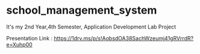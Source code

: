 # school_management_system
It's my 2nd Year,4th Semester, Application Development Lab Project

Presentation Link :
https://1drv.ms/p/s!AobsdOA38SachWzeumj41gRVrrdR?e=Xuhp00
